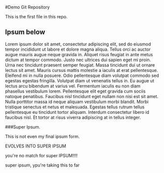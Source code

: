 #Demo Git Repository

This is the first file in this repo.

## Ipsum below
Lorem ipsum dolor sit amet, consectetur adipiscing elit, sed do eiusmod tempor incididunt ut labore et dolore magna aliqua. Tellus orci ac auctor augue mauris augue neque gravida in. Aliquet risus feugiat in ante metus dictum at tempor commodo. Justo nec ultrices dui sapien eget mi proin. Urna nec tincidunt praesent semper feugiat. Massa tincidunt dui ut ornare lectus sit amet. Mauris cursus mattis molestie a iaculis at erat pellentesque. Eleifend mi in nulla posuere. Odio pellentesque diam volutpat commodo sed egestas egestas fringilla. Volutpat diam ut venenatis tellus in. Eu augue ut lectus arcu bibendum at varius vel. Fermentum iaculis eu non diam phasellus vestibulum lorem. Pellentesque elit eget gravida cum sociis natoque penatibus. Faucibus nisl tincidunt eget nullam non nisi est sit amet. Nulla porttitor massa id neque aliquam vestibulum morbi blandit. Morbi tristique senectus et netus et malesuada. Egestas tellus rutrum tellus pellentesque eu tincidunt tortor aliquam. Interdum consectetur libero id faucibus nisl. Et tortor at risus viverra adipiscing at in tellus integer.

###Super Ipsum.

This is not even my final ipsum form.

EVOLVES INTO SUPER IPSUM

you're no match for super IPSUM!!!!

super ipsum, ypu're taking this to far
